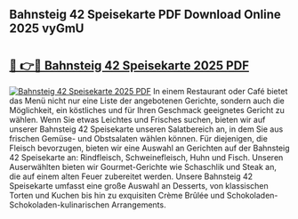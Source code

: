 ## Bahnsteig 42 Speisekarte PDF Download Online 2025 vyGmU

# <h2><a href="http://gcaij6n.nevu.top/?p=Bahnsteig+42+Speisekarte">🔗 👉🔴 Bahnsteig 42 Speisekarte 2025 PDF</a></h2>

[![Bahnsteig 42 Speisekarte 2025 PDF](https://i.imgur.com/dBaPXMq.png)](http://gcaij6n.nevu.top/?p=Bahnsteig+42+Speisekarte)
In einem Restaurant oder Café bietet das Menü nicht nur eine Liste der angebotenen Gerichte, sondern auch die Möglichkeit, ein köstliches und für Ihren Geschmack geeignetes Gericht zu wählen. Wenn Sie etwas Leichtes und Frisches suchen, bieten wir auf unserer Bahnsteig 42 Speisekarte unseren Salatbereich an, in dem Sie aus frischen Gemüse- und Obstsalaten wählen können. Für diejenigen, die Fleisch bevorzugen, bieten wir eine Auswahl an Gerichten auf der Bahnsteig 42 Speisekarte an: Rindfleisch, Schweinefleisch, Huhn und Fisch. Unseren Auserwählten bieten wir Gourmet-Gerichte wie Schaschlik und Steak an, die auf einem alten Feuer zubereitet werden. Unsere Bahnsteig 42 Speisekarte umfasst eine große Auswahl an Desserts, von klassischen Torten und Kuchen bis hin zu exquisiten Crème Brûlée und Schokoladen-Schokoladen-kulinarischen Arrangements.
